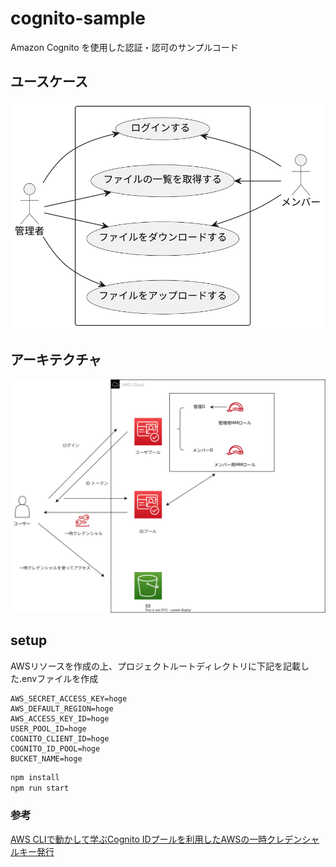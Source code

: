 # cognito-sample

Amazon Cognito を使用した認証・認可のサンプルコード  
## ユースケース
![ユースケース図](./usecase.svg)
## アーキテクチャ
![アーキテクチャ](./architecture.svg)



## setup
AWSリソースを作成の上、プロジェクトルートディレクトリに下記を記載した.envファイルを作成
``` :.env
AWS_SECRET_ACCESS_KEY=hoge
AWS_DEFAULT_REGION=hoge
AWS_ACCESS_KEY_ID=hoge
USER_POOL_ID=hoge
COGNITO_CLIENT_ID=hoge
COGNITO_ID_POOL=hoge
BUCKET_NAME=hoge
```

``` bash
npm install
npm run start
```


### 参考
[AWS CLIで動かして学ぶCognito IDプールを利用したAWSの一時クレデンシャルキー発行](https://dev.classmethod.jp/articles/get-aws-temporary-security-credentials-with-cognito-id-pool-by-aws-cli/#toc-13)
